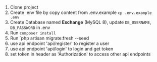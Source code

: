 1. Clone project
2. Create .env file by copy content from .env.example `cp .env.example .env`
3. Create Database named **Exchange** (MySQL 8), update `DB_USERNAME`, `DB_PASSWORD` in .env
4. Run `composer install`
5. Run `php artisan migrate:fresh --seed
6. use api endpoint 'api/register' to register a user
7. use api endpoint 'api/login' to login and get token
8. set token in header as 'Authorization' to access other api endpoints


